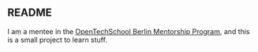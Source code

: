 ## README

I am a mentee in the [OpenTechSchool Berlin Mentorship Program](http://discourse.opentechschool.org/t/1-1-mentorship-program-beta-version/1841), and this is a small project to learn stuff.

